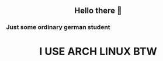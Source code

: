 <h2 align="center">Hello there 👋</h2>

<h3> Just some ordinary german student </h3>
<h1 align="center">I USE ARCH LINUX BTW</h1>
